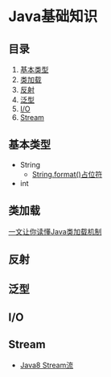 # Java基础知识

## 目录
1. [基本类型](#基本类型)
1. [类加载](#类加载)
1. [反射](#反射)
1. [泛型](#泛型)
1. [I/O](#I/O)
1. [Stream](#Stream)

## 基本类型
- String 
  - [String.format()占位符](https://xiaogd.net/java-string-format-placeholder/)
- int

## 类加载
  [一文让你读懂Java类加载机制](https://juejin.cn/post/6844903862575300622)
  
##  反射

##  泛型

## I/O

## Stream
- [Java8 Stream流](https://juejin.cn/post/6844903830254010381)